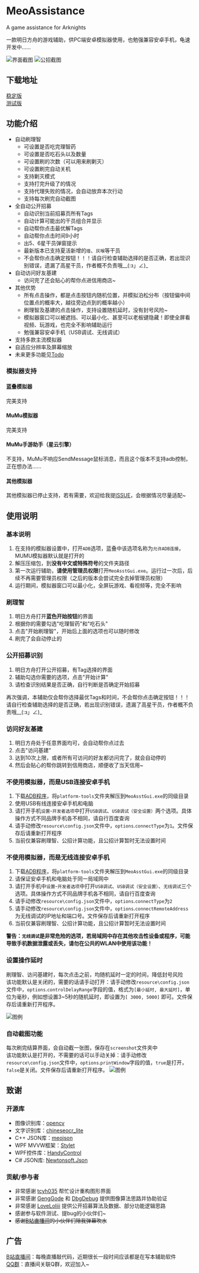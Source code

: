 # MeoAssistance

A game assistance for Arknights

一款明日方舟的游戏辅助，供PC端安卓模拟器使用，也勉强兼容安卓手机，龟速开发中……

![界面截图](images/gui.png)
![公招截图](images/openRecruit.png)

## 下载地址

[稳定版](https://github.com/MistEO/MeoAssistance/releases/latest)  
[测试版](https://github.com/MistEO/MeoAssistance/releases)

## 功能介绍

- 自动刷理智
    - 可设置是否吃完理智药
    - 可设置是否吃石头以及数量
    - 可设置刷的次数（可以用来刷剿灭）
    - 可设置刷完自动关机
    - 支持剿灭模式
    - 支持打完升级了的情况
    - 支持代理失败的情况，会自动放弃本次行动
    - 支持每次刷完自动截图
- 全自动公开招募
    - 自动识别当前招募页所有Tags
    - 自动计算可能出的干员组合并显示
    - 自动帮你点击最优解Tags
    - 自动帮你点击时间9小时
    - 出5、6星干员弹窗提示
    - 最新版本已支持夏活新增的`煌`、`灰喉`等干员
    - 不会帮你点击确定按钮！！！请自行检查辅助选择的是否正确，若出现识别错误，遗漏了高星干员，作者概不负责哦__(:з」∠)_
- 自动访问好友基建
    - 访问完了还会贴心的帮你点进信用商店~
- 其他优势
    - 所有点击操作，都是点击按钮内随机位置，并模拟泊松分布（按钮偏中间位置点的概率大，越往旁边点到的概率越小）
    - 刷理智及基建的点击操作，支持设置随机延时，没有封号风险~
    - 模拟器窗口可以被遮挡、可以最小化、甚至可以老板键隐藏！即使全屏看视频、玩游戏，也完全不影响辅助运行
    - 勉强兼容安卓手机（USB调试、无线调试）
- 支持多款主流模拟器
- 自适应分辨率及屏幕缩放
- 未来更多功能见[Todo](#Todo)

### 模拟器支持

#### 蓝叠模拟器

完美支持

#### MuMu模拟器

完美支持

#### MuMu手游助手（星云引擎）  

不支持，MuMu不响应SendMessage鼠标消息，而且这个版本不支持adb控制，正在想办法……

#### 其他模拟器

其他模拟器已停止支持，若有需要，欢迎给我提[ISSUE](https://github.com/MistEO/MeoAssistance/issues)，会根据情况尽量适配~

## 使用说明

### 基本说明

1. 在支持的模拟器设置中，打开`ADB`选项，蓝叠中该选项名称为`允许ADB连接`，MUMU模拟器默认就是打开的
2. 解压压缩包，到**没有中文或特殊符号**的文件夹路径
3. 第一次运行辅助，**请使用管理员权限**打开`MeoAsstGui.exe`。运行过一次后，后续不再需要管理员权限（之后的版本会尝试完全去掉管理员权限）
4. 运行期间，模拟器窗口可以最小化，全屏玩游戏、看视频等，完全不影响

### 刷理智

1. 明日方舟打开**蓝色开始按钮**的界面
2. 根据你的需要勾选"吃理智药"和"吃石头"
3. 点击"开始刷理智"，开始后上面的选项也可以随时修改
4. 刷完了会自动停止的

### 公开招募识别

1. 明日方舟打开公开招募，有Tag选择的界面
2. 辅助勾选你需要的选项，点击"开始计算"
3. 请检查识别结果是否正确，自行判断是否确定开始招募

再次强调，本辅助仅会帮你选择最优Tags和时间，不会帮你点击确定按钮！！！请自行检查辅助选择的是否正确，若出现识别错误，遗漏了高星干员，作者概不负责哦__(:з」∠)_

### 访问好友基建

1. 明日方舟处于任意界面均可，会自动帮你点过去
2. 点击"访问基建"
3. 达到10次上限，或者所有可访问的好友都访问完了，就会自动停的
4. 然后会贴心的帮你跳转到信用商店，顺便收了当天信用~

### 不使用模拟器，而是USB连接安卓手机

1. 下载[ADB程序](https://dl.google.com/android/repository/platform-tools-latest-windows.zip)，将`platform-tools`文件夹解压到`MeoAsstGui.exe`的同级目录
2. 使用USB有线连接安卓手机和电脑
3. 请打开手机`设置`-`开发者选项`中打开`USB调试`、`USB调试（安全设置）`两个选项。具体操作方式不同品牌手机各不相同，请自行百度查询
4. 请手动修改`resource\config.json`文件中，`options`.`connectType`为`1`。文件保存后请重新打开程序
5. 当前仅兼容刷理智、公招计算功能，且公招计算暂时无法设置时间

### 不使用模拟器，而是无线连接安卓手机

1. 下载[ADB程序](https://dl.google.com/android/repository/platform-tools-latest-windows.zip)，将`platform-tools`文件夹解压到`MeoAsstGui.exe`的同级目录
2. 请保证安卓手机和电脑处于同一局域网中
3. 请打开手机中`设置`-`开发者选项`中打开`USB调试`、`USB调试（安全设置）`、`无线调试`三个选项。具体操作方式不同品牌手机各不相同，请自行百度查询
4. 请手动修改`resource\config.json`文件中，`options`.`connectType`为`2`
5. 请手动修改`resource\config.json`文件中，`options`.`connectRemoteAddress`为无线调试的IP地址和端口号。文件保存后请重新打开程序
6. 当前仅兼容刷理智、公招计算功能，且公招计算暂时无法设置时间

**警告：`无线调试`是非常危险的选项，若局域网中存在其他攻击性设备或程序，可能导致手机数据泄露或丢失，请勿在公共的WLAN中使用该功能！**

### 设置操作延时

刷理智、访问基建时，每次点击之前，均随机延时一定的时间，降低封号风险  
该功能默认是关闭的，需要的话请手动打开：请手动修改`resource\config.json`文件中，`options`.`controlDelayRange`字段的值，格式为`[最小延时, 最大延时]`，单位为毫秒，例如想设置3~5秒的随机延时，即设置为`[ 3000, 5000]` 即可。文件保存后请重新打开程序。

![图例](images/controlDelayRange.png)

### 自动截图功能

每次刷完结算界面，会自动截一张图，保存在`screenshot`文件夹中  
该功能默认是打开的，不需要的话可以手动关掉：请手动修改`resource\config.json`文件中，`options`.`printWindow`字段的值，`true`是打开，`false`是关闭。文件保存后请重新打开程序。
![图例](images/printWindow.png)

## 致谢

### 开源库

- 图像识别库：[opencv](https://github.com/opencv/opencv.git)
- 文字识别库：[chineseocr_lite](https://github.com/DayBreak-u/chineseocr_lite.git)
- C++ JSON库：[meojson](https://github.com/MistEO/meojson.git)
- WPF MVVW框架：[Stylet](https://github.com/canton7/Stylet)
- WPF控件库：[HandyControl](https://github.com/HandyOrg/HandyControl)
- C# JSON库: [Newtonsoft.Json](https://github.com/JamesNK/Newtonsoft.Json)

### 贡献/参与者

- 非常感谢 [tcyh035](https://github.com/tcyh035) 帮忙设计重构图形界面
- 非常感谢 [GengGode](https://github.com/GengGode) 和 [DbgDebug](https://github.com/DbgDebug) 提供图像算法思路并协助验证
- 非常感谢 [LoveLoliii](https://github.com/LoveLoliii) 提供公开招募算法及数据、部分功能逻辑思路
- 感谢参与软件测试、提bug的小伙伴们~
- ~~感谢[B站直播间](https://live.bilibili.com/2808861)的小伙伴们陪我弹幕吹水~~

## 广告

[B站直播间](https://live.bilibili.com/2808861)：每晚直播敲代码，近期很长一段时间应该都是在写本辅助软件  
[QQ群](https://jq.qq.com/?_wv=1027&k=ypbzXcA2)：直播间关联Q群，欢迎加入~
